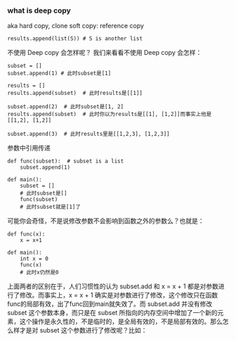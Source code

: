 
### what is deep copy
aka hard copy, clone
soft copy: reference copy
```commandline
results.append(list(S)) # S is another list
```

不使用 Deep copy 会怎样呢？
我们来看看不使用 Deep copy 会怎样：
```commandline
subset = []
subset.append(1) # 此时subset是[1]

results = []
results.append(subset)  # 此时results是[[1]]

subset.append(2)  # 此时subset是[1, 2]
results.append(subset)  # 此时你以为results是[[1], [1,2]]而事实上他是[[1,2], [1,2]]

subset.append(3)  # 此时results里是[[1,2,3], [1,2,3]]
```

参数中引用传递
```commandline
def func(subset):  # subset is a list
    subset.append(1)

def main():
    subset = []
    # 此时subset是[]
    func(subset)
    # 此时subset就是[1]了

```
可能你会奇怪，不是说修改参数不会影响到函数之外的参数么？也就是：
```commandline
def func(x):
    x = x+1
		
def main():
    int x = 0
    func(x)
    # 此时x仍然是0
```
上面两者的区别在于，人们习惯性的认为 subset.add 和 x = x + 1 都是对参数进行了修改。而事实上，x = x + 1 确实是对参数进行了修改，这个修改只在函数func的局部有效，出了func回到main就失效了。而 subset.add 并没有修改 subset 这个参数本身，而只是在 subset 所指向的内存空间中增加了一个新的元素，这个操作是永久性的，不是临时的，是全局有效的，不是局部有效的。那么怎么样才是对 subset 这个参数进行了修改呢？比如：
